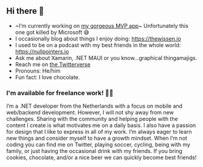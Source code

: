 ## Hi there 👋

- ~I’m currently working on [my gorgeous MVP app](https://www.github.com/sthewissen/mvp)~ Unfortunately this one got killed by Microsoft 😅
- I occasionally blog about things I enjoy doing: https://thewissen.io
- I used to be on a podcast with my best friends in the whole world: https://nullpointers.io
- Ask me about Xamarin, .NET MAUI or you know...graphical thingamajigs.
- Reach me on [the Twitterverse](https://twitter.com/devnl)
- Pronouns: He/him
- Fun fact: I love chocolate.

### I'm available for freelance work! 🧑‍💻
I’m a .NET developer from the Netherlands with a focus on mobile and web/backend development. However, I will not shy away from new challenges. Sharing with the community and helping people with the content I create is what motivates me on a daily basis. I also have a passion for design that I like to express in all of my work. I’m always eager to learn new things and consider myself to have a growth mindset. When I’m not coding you can find me on Twitter, playing soccer, cycling, being with my family, or just having the occasional drink with my friends. If you bring cookies, chocolate, and/or a nice beer we can quickly become best friends!
